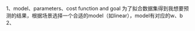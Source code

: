 1、model、parameters、cost function and goal
  为了拟合数据集得到我想要预测的结果，根据场景选择一个合适的model（如linear），model有对应的w、b
2、
